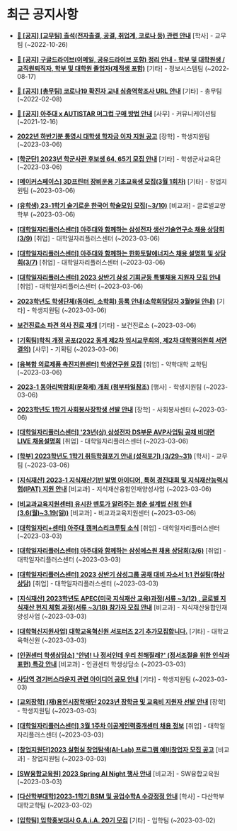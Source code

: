 # 최근 공지사항

* **[📌 [공지] [교무팀] 출석(전자출결, 공결, 취업계, 코로나 등) 관련 안내](http://ajou.ac.kr/kr/ajou/notice.do?mode=view&amp;articleNo=205552&amp;article.offset=0&amp;articleLimit=30)**
 [학사] - 교무팀 (~2022-10-26)

* **[📌 [공지] 구글드라이브(이메일, 공유드라이브 포함) 정리 안내 - 학부 및 대학원생 / 교직원퇴직자, 학부 및 대학원 졸업자(제적생 포함)](http://ajou.ac.kr/kr/ajou/notice.do?mode=view&amp;articleNo=202858&amp;article.offset=0&amp;articleLimit=30)**
 [기타] - 정보시스템팀 (~2022-08-17)

* **[📌 [공지] [총무팀] 코로나19 확진자 교내 심층역학조사 URL 안내](http://ajou.ac.kr/kr/ajou/notice.do?mode=view&amp;articleNo=180493&amp;article.offset=0&amp;articleLimit=30)**
 [기타] - 총무팀 (~2022-02-08)

* **[📌 [공지] 아주대 x AUTISTAR 머그컵 구매 방법 안내](http://ajou.ac.kr/kr/ajou/notice.do?mode=view&amp;articleNo=147976&amp;article.offset=0&amp;articleLimit=30)**
 [사무] - 커뮤니케이션팀 (~2021-12-16)

* **[2022년 하반기분 통영시 대학생 학자금 이자 지원 공고](http://ajou.ac.kr/kr/ajou/notice.do?mode=view&amp;articleNo=211500&amp;article.offset=0&amp;articleLimit=30)**
 [장학] - 학생지원팀 (~2023-03-06)

* **[[학군단] 2023년 학군사관 후보생 64, 65기 모집 안내](http://ajou.ac.kr/kr/ajou/notice.do?mode=view&amp;articleNo=211494&amp;article.offset=0&amp;articleLimit=30)**
 [기타] - 학생군사교육단 (~2023-03-06)

* **[[메이커스페이스] 3D프린터 장비운용 기초교육생 모집(3월 1회차)](http://ajou.ac.kr/kr/ajou/notice.do?mode=view&amp;articleNo=211492&amp;article.offset=0&amp;articleLimit=30)**
 [기타] - 창업지원팀 (~2023-03-06)

* **[(유학생) 23-1학기 슬기로운 한국어 학술모임 모집(~3/10)](http://ajou.ac.kr/kr/ajou/notice.do?mode=view&amp;articleNo=211490&amp;article.offset=0&amp;articleLimit=30)**
 [비교과] - 글로벌교양학부 (~2023-03-06)

* **[[대학일자리플러스센터] 아주대와 함께하는 삼성전자 생산기술연구소 채용 상담회 (3/9)](http://ajou.ac.kr/kr/ajou/notice.do?mode=view&amp;articleNo=211488&amp;article.offset=0&amp;articleLimit=30)**
 [취업] - 대학일자리플러스센터 (~2023-03-06)

* **[[대학일자리플러스센터] 아주대와 함께하는 한화토탈에너지스 채용 설명회 및 상담회(3/7)](http://ajou.ac.kr/kr/ajou/notice.do?mode=view&amp;articleNo=211485&amp;article.offset=0&amp;articleLimit=30)**
 [취업] - 대학일자리플러스센터 (~2023-03-06)

* **[[대학일자리플러스센터] 2023 상반기 삼성 기회균등 특별채용 지원자 모집 안내](http://ajou.ac.kr/kr/ajou/notice.do?mode=view&amp;articleNo=211481&amp;article.offset=0&amp;articleLimit=30)**
 [취업] - 대학일자리플러스센터 (~2023-03-06)

* **[2023학년도 학생단체(동아리, 소학회) 등록 안내(소학회담당자 3월9일 안내)](http://ajou.ac.kr/kr/ajou/notice.do?mode=view&amp;articleNo=211479&amp;article.offset=0&amp;articleLimit=30)**
 [기타] - 학생지원팀 (~2023-03-06)

* **[보건진료소 파견 의사 진료 재개](http://ajou.ac.kr/kr/ajou/notice.do?mode=view&amp;articleNo=211476&amp;article.offset=0&amp;articleLimit=30)**
 [기타] - 보건진료소 (~2023-03-06)

* **[[기획팀]학칙 개정 공포(2022 동계 제2차 임시교무회의, 제2차 대학평의원회 서면결의)](http://ajou.ac.kr/kr/ajou/notice.do?mode=view&amp;articleNo=211473&amp;article.offset=0&amp;articleLimit=30)**
 [사무] - 기획팀 (~2023-03-06)

* **[[융복합 의료제품 촉진지원센터] 학생연구원 모집](http://ajou.ac.kr/kr/ajou/notice.do?mode=view&amp;articleNo=211472&amp;article.offset=0&amp;articleLimit=30)**
 [취업] - 약학대학 교학팀 (~2023-03-06)

* **[2023-1 동아리박람회(문화제) 개최 (첨부파일참조)](http://ajou.ac.kr/kr/ajou/notice.do?mode=view&amp;articleNo=211470&amp;article.offset=0&amp;articleLimit=30)**
 [행사] - 학생지원팀 (~2023-03-06)

* **[2023학년도 1학기 사회봉사장학생 선발 안내](http://ajou.ac.kr/kr/ajou/notice.do?mode=view&amp;articleNo=211469&amp;article.offset=0&amp;articleLimit=30)**
 [장학] - 사회봉사센터 (~2023-03-06)

* **[[대학일자리플러스센터] &#x27;23년(상) 삼성전자 DS부문 AVP사업팀 공채 비대면 LIVE 채용설명회](http://ajou.ac.kr/kr/ajou/notice.do?mode=view&amp;articleNo=211467&amp;article.offset=0&amp;articleLimit=30)**
 [취업] - 대학일자리플러스센터 (~2023-03-06)

* **[[학부] 2023학년도 1학기 취득학점포기 안내 (성적포기) (3/29~31)](http://ajou.ac.kr/kr/ajou/notice.do?mode=view&amp;articleNo=211462&amp;article.offset=0&amp;articleLimit=30)**
 [학사] - 교무팀 (~2023-03-06)

* **[[지식재산] 2023-1 지식재산기반 발명 아이디어, 특허 경진대회 및 지식재산능력시험(IPAT) 지원 안내](http://ajou.ac.kr/kr/ajou/notice.do?mode=view&amp;articleNo=211461&amp;article.offset=0&amp;articleLimit=30)**
 [비교과] - 지식재산융합인재양성사업 (~2023-03-06)

* **[[비교과교육지원센터] 유시찬 멘토가 알려주는 청춘 설계법 신청 안내(3.6(월)~3.19(일))](http://ajou.ac.kr/kr/ajou/notice.do?mode=view&amp;articleNo=211458&amp;article.offset=0&amp;articleLimit=30)**
 [비교과] - 비교과교육지원센터 (~2023-03-06)

* **[[대학일자리+센터] 아주대 캠퍼스리크루팅 소식](http://ajou.ac.kr/kr/ajou/notice.do?mode=view&amp;articleNo=211436&amp;article.offset=0&amp;articleLimit=30)**
 [취업] - 대학일자리플러스센터 (~2023-03-03)

* **[[대학일자리플러스센터] 아주대와 함께하는 삼성에스원 채용 상담회(3/6)](http://ajou.ac.kr/kr/ajou/notice.do?mode=view&amp;articleNo=211423&amp;article.offset=0&amp;articleLimit=30)**
 [취업] - 대학일자리플러스센터 (~2023-03-03)

* **[[대학일자리플러스센터] 2023 상반기 삼성그룹 공채 대비 자소서 1:1 컨설팅(화상상담)](http://ajou.ac.kr/kr/ajou/notice.do?mode=view&amp;articleNo=211420&amp;article.offset=0&amp;articleLimit=30)**
 [취업] - 대학일자리플러스센터 (~2023-03-03)

* **[[지식재산] 2023학년도 APEC(미국 지식재산 교육)과정(서류 ~3/12) , 글로벌 지식재산 현지 체험 과정(서류 ~3/18) 참가자 모집 안내](http://ajou.ac.kr/kr/ajou/notice.do?mode=view&amp;articleNo=211413&amp;article.offset=0&amp;articleLimit=30)**
 [비교과] - 지식재산융합인재양성사업 (~2023-03-03)

* **[[대학혁신지원사업] 대학교육혁신원 서포터즈 2기 추가모집합니다.](http://ajou.ac.kr/kr/ajou/notice.do?mode=view&amp;articleNo=211410&amp;article.offset=0&amp;articleLimit=30)**
 [기타] - 대학교육혁신원 (~2023-03-03)

* **[[인권센터 학생상담소] &#x27;안녕! 나 정서인데 우리 친해질래?&#x27; (정서조절을 위한 인식과 표현) 특강 안내](http://ajou.ac.kr/kr/ajou/notice.do?mode=view&amp;articleNo=211403&amp;article.offset=0&amp;articleLimit=30)**
 [비교과] - 인권센터 학생상담소 (~2023-03-03)

* **[사당역 경기버스라운지 관련 아이디어 공모 안내](http://ajou.ac.kr/kr/ajou/notice.do?mode=view&amp;articleNo=211390&amp;article.offset=0&amp;articleLimit=30)**
 [기타] - 학생지원팀 (~2023-03-03)

* **[[교외장학] (재)용인시장학재단 2023년 장학금 및 교육비 지원자 선발 안내](http://ajou.ac.kr/kr/ajou/notice.do?mode=view&amp;articleNo=211389&amp;article.offset=0&amp;articleLimit=30)**
 [장학] - 학생지원팀 (~2023-03-03)

* **[[대학일자리플러스센터] 3월 1주차 이공계인력중개센터 채용 정보](http://ajou.ac.kr/kr/ajou/notice.do?mode=view&amp;articleNo=211380&amp;article.offset=0&amp;articleLimit=30)**
 [취업] - 대학일자리플러스센터 (~2023-03-03)

* **[[창업지원단]2023 실험실 창업탐색(AI-Lab) 프로그램 예비창업자 모집 공고](http://ajou.ac.kr/kr/ajou/notice.do?mode=view&amp;articleNo=211373&amp;article.offset=0&amp;articleLimit=30)**
 [비교과] - 창업지원팀 (~2023-03-03)

* **[[SW융합교육원] 2023 Spring AI Night 행사 안내](http://ajou.ac.kr/kr/ajou/notice.do?mode=view&amp;articleNo=211353&amp;article.offset=0&amp;articleLimit=30)**
 [비교과] - SW융합교육원 (~2023-03-03)

* **[[다산학부대학]2023-1학기 BSM 및 공업수학A 수강정정 안내](http://ajou.ac.kr/kr/ajou/notice.do?mode=view&amp;articleNo=211343&amp;article.offset=0&amp;articleLimit=30)**
 [학사] - 다산학부대학교학팀 (~2023-03-02)

* **[[입학팀] 입학홍보대사 G.A.i.A. 20기 모집](http://ajou.ac.kr/kr/ajou/notice.do?mode=view&amp;articleNo=211339&amp;article.offset=0&amp;articleLimit=30)**
 [기타] - 입학팀 (~2023-03-02)
